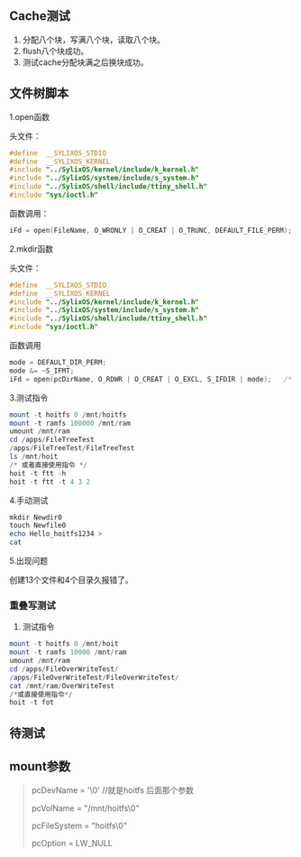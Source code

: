 ## Cache测试

1. 分配八个块，写满八个块，读取八个块。
2. flush八个块成功。
3. 测试cache分配块满之后换块成功。



## 文件树脚本

1.open函数

头文件：

```c
#define  __SYLIXOS_STDIO
#define  __SYLIXOS_KERNEL
#include "../SylixOS/kernel/include/k_kernel.h"
#include "../SylixOS/system/include/s_system.h"
#include "../SylixOS/shell/include/ttiny_shell.h"
#include "sys/ioctl.h"
```

函数调用：

```C
iFd = open(FileName, O_WRONLY | O_CREAT | O_TRUNC, DEFAULT_FILE_PERM);
```

2.mkdir函数

头文件：

```c
#define  __SYLIXOS_STDIO
#define  __SYLIXOS_KERNEL
#include "../SylixOS/kernel/include/k_kernel.h"
#include "../SylixOS/system/include/s_system.h"
#include "../SylixOS/shell/include/ttiny_shell.h"
#include "sys/ioctl.h"
```

函数调用

```c
mode = DEFAULT_DIR_PERM;
mode &= ~S_IFMT;
iFd = open(pcDirName, O_RDWR | O_CREAT | O_EXCL, S_IFDIR | mode);   /*  排他性创建  */
```

3.测试指令

```powershell
mount -t hoitfs 0 /mnt/hoitfs
mount -t ramfs 100000 /mnt/ram
umount /mnt/ram
cd /apps/FileTreeTest
/apps/FileTreeTest/FileTreeTest
ls /mnt/hoit
/* 或者直接使用指令 */
hoit -t ftt -h
hoit -t ftt -t 4 3 2
```

4.手动测试

```powershell
mkdir Newdir0
touch Newfile0
echo Hello_hoitfs1234 >
cat 
```

5.出现问题

创建13个文件和4个目录久报错了。

### 重叠写测试

1. 测试指令

```powershell
mount -t hoitfs 0 /mnt/hoit
mount -t ramfs 10000 /mnt/ram
umount /mnt/ram
cd /apps/FileOverWriteTest/
/apps/FileOverWriteTest/FileOverWriteTest/
cat /mnt/ram/OverWriteTest
/*或直接使用指令*/
hoit -t fot
```



## 待测试

## mount参数

> pcDevName = '\0' //就是hoitfs 后面那个参数
>
> pcVolName = "/mnt/hoitfs\0"
>
> pcFileSystem = "hoitfs\0"
>
> pcOption = LW_NULL

